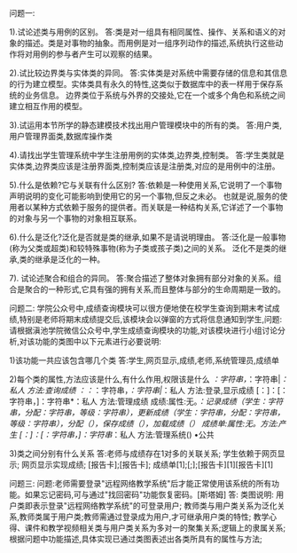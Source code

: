 问题一:

1).试论述类与用例的区别。
答:类是对一组具有相同属性、操作、关系和语义的对象的描述。类是对事物的抽象。而用例是对一组序列动作的描述,系统执行这些动作将对用例的参与者产生可以观察的结果。

2).试比较边界类与实体类的异同。
答:实体类是对系统中需要存储的信息和其信息的行为建立模型。实体类具有永久的特性,这类似于数据库中的表一样用于保存系统的业务信息。
边界类位于系统与外界的交接处,它在一个或多个角色和系统之间建立相互作用的模型。

3).试运用本节所学的静态建模技术找出用户管理模块中的所有的类。
答:用户类,用户管理界面类,数据库操作类

4).请找出学生管理系统中学生注册用例的实体类,边界类,控制类。
答:学生类就是实体类,边界类应该是注册界面类,控制类应该是注册类,对应的是用例中的注册。

5).什么是依赖?它与关联有什么区别?
答:依赖是一种使用关系,它说明了一个事物声明说明的变化可能影响到使用它的另一个事物,但反之未必。
也就是说,服务的使用者以某种方式依赖于服务的提供者。而关联是一种结构关系,它详述了一个事物的对象与另一个事物的对象相互联系。

6).什么是泛化?泛化是否就是类的继承,如果不是请说明理由。
答:泛化是一般事物(称为父类或超类)和较特殊事物(称为子类或孩子类)之间的关系。
泛化不是类的继承,类的继承是泛化的一种。

7). 试论述聚合和组合的异同。
答:聚合描述了整体对象拥有部分对象的关系。组合是聚合的一种形式,它具有强的拥有关系,而且整体与部分的生命周期是一致的。


问题二:
学院公众号中,成绩查询模块可以很方便地使在校学生查询到期末考试成绩,特别是老师将期末成绩提交后,该模块会以弹窗的方式将信息通知到学生,问题:请根据滇池学院微信公众号中,学生成绩查询模块的功能,对该模块进行小组讨论分析,对该功能的类图中以下元素进行必要说明:

1)该功能一共应该包含哪几个类
答:学生,网页显示,成绩,老师,系统管理员,成绩单

2)每个类的属性,方法应该是什么,有什么作用,权限该是什么
*：字符串，*：字符串|*：私人
方法:查询成绩
*：*：*：字符串，*：字符串|*：私人
方法:登录,显示成绩
[：]：[：字符串，]：字符串*：私人
方法:管理成绩
成绩:属性:无。*：记录成绩（学生：字符串，分配：字符串，等级：字符串），更新成绩（学生：字符串，分配：字符串，等级：字符串），分配（），保存成绩（），加载成绩（）
成绩单:属性:无。方法:产生
[：]：[：字符串，]：字符串*：私人
方法:管理系统()
•公共

3)类之间分别有什么关系
答:老师与成绩存在1对多的关联关系;
学生依赖于网页显示;
网页显示实现成绩;
[报告卡];[报告卡];
成绩单[1];[;];[报告卡][1][报告卡][1]


问题三:
问题:老师需要登录"远程网络教学系统"后才能正常使用该系统的所有功能。如果忘记密码,可与通过"找回密码"功能恢复密码。[斯塔姆]
答:
类图说明: 用户类即表示登录"远程网络教学系统"的可登录用户;
教师类与用户类关系为泛化关系,教师类属于用户类;教师需通过登录成为用户,才可继承用户类的特性;
教学心得、课件和教学视频相关类与用户类关系为多对一的聚集关系;逻辑上的隶属关系;
根据问题中功能描述,具体实现已通过类图表述出各类所具有的属性与方法;
